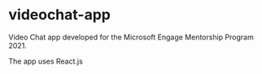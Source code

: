 # videochat-app

Video Chat app developed for the Microsoft Engage Mentorship Program 2021.

The app uses React.js

